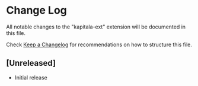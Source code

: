 # Change Log

All notable changes to the "kapitala-ext" extension will be documented in this file.

Check [Keep a Changelog](http://keepachangelog.com/) for recommendations on how to structure this file.

## [Unreleased]

- Initial release